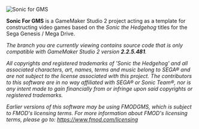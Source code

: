 ![Sonic for GMS](https://github.com/VectorSatyr/sonic-gms2/blob/2.2.5/images/sonicgms-full-color-transparent.png)

**Sonic For GMS** is a GameMaker Studio 2 project acting as a template for constructing video games based on the *Sonic the Hedgehog* titles for the Sega Genesis / Mega Drive.

*The branch you are currently viewing contains source code that is only compatible with GameMaker Studio 2 version **2.2.5.481**.*

*All copyrights and registered trademarks of 'Sonic the Hedgehog' and all associated characters, art, names, terms and music belong to SEGA® and are not subject to the license associated with this project. The contributors to this software are in no way affiliated with SEGA® or Sonic Team®, nor is any intent made to gain financially from or infringe upon said copyrights or registered trademarks.*

*Earlier versions of this software may be using FMODGMS, which is subject to FMOD's licensing terms. For more information about FMOD's licensing terms, please go to: https://www.fmod.com/licensing*
